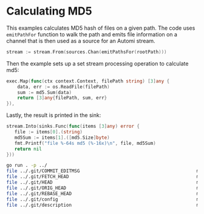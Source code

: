 Calculating MD5
===============

This examples calculates MD5 hash of files on a given path. The code
uses `emitPathFor` function to walk the path and emits file information on a channel that is then
used as a source for an Automi stream.

```go
stream := stream.From(sources.Chan(emitPathsFor(rootPath)))
```

Then the example sets up a set stream processing operation to calculate md5:

```go
exec.Map(func(ctx context.Context, filePath string) [3]any {
	data, err := os.ReadFile(filePath)
	sum := md5.Sum(data)
	return [3]any{filePath, sum, err}
}),
```
 
 Lastly, the result is printed in the sink:

 ```go
stream.Into(sinks.Func(func(items [3]any) error {
	file := items[0].(string)
	md5Sum := items[1].([md5.Size]byte)
	fmt.Printf("file %-64s md5 (%-16x)\n", file, md5Sum)
	return nil
}))
```

```bash
go run . -p ../
file ../.git/COMMIT_EDITMSG                                           md5 (aab2daf0bc3aad2b406b0bbfbcf8bf1e)
file ../.git/FETCH_HEAD                                               md5 (83bcb90bb00acd4a5c7b2c3e8eb6ef58)
file ../.git/HEAD                                                     md5 (cf7dd3ce51958c5f13fece957cc417fb)
file ../.git/ORIG_HEAD                                                md5 (f3e08307d05dd488a3f0d3e7dabfd510)
file ../.git/REBASE_HEAD                                              md5 (f3e08307d05dd488a3f0d3e7dabfd510)
file ../.git/config                                                   md5 (47d50efa537803aac019b0657e33eeca)
file ../.git/description                                              md5 (a0a7c3fff21f2aea3cfa1d0316dd816c)
```